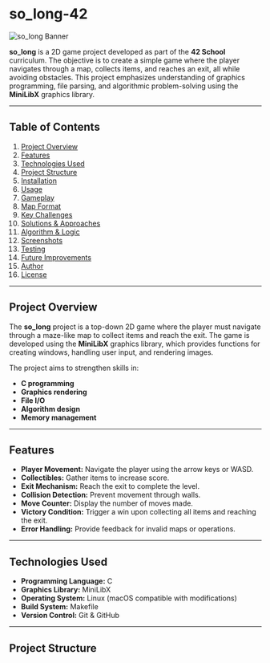 # so_long-42

![so_long Banner](https://user-images.githubusercontent.com/yourusername/so_long_banner.png)

**so_long** is a 2D game project developed as part of the **42 School** curriculum. The objective is to create a simple game where the player navigates through a map, collects items, and reaches an exit, all while avoiding obstacles. This project emphasizes understanding of graphics programming, file parsing, and algorithmic problem-solving using the **MiniLibX** graphics library.

---

## Table of Contents

1. [Project Overview](#project-overview)
2. [Features](#features)
3. [Technologies Used](#technologies-used)
4. [Project Structure](#project-structure)
5. [Installation](#installation)
6. [Usage](#usage)
7. [Gameplay](#gameplay)
8. [Map Format](#map-format)
9. [Key Challenges](#key-challenges)
10. [Solutions & Approaches](#solutions--approaches)
11. [Algorithm & Logic](#algorithm--logic)
12. [Screenshots](#screenshots)
13. [Testing](#testing)
14. [Future Improvements](#future-improvements)
15. [Author](#author)
16. [License](#license)

---

## Project Overview

The **so_long** project is a top-down 2D game where the player must navigate through a maze-like map to collect items and reach the exit. The game is developed using the **MiniLibX** graphics library, which provides functions for creating windows, handling user input, and rendering images.

The project aims to strengthen skills in:

- **C programming**
- **Graphics rendering**
- **File I/O**
- **Algorithm design**
- **Memory management**

---

## Features

- **Player Movement:** Navigate the player using the arrow keys or WASD.
- **Collectibles:** Gather items to increase score.
- **Exit Mechanism:** Reach the exit to complete the level.
- **Collision Detection:** Prevent movement through walls.
- **Move Counter:** Display the number of moves made.
- **Victory Condition:** Trigger a win upon collecting all items and reaching the exit.
- **Error Handling:** Provide feedback for invalid maps or operations.

---

## Technologies Used

- **Programming Language:** C
- **Graphics Library:** MiniLibX
- **Operating System:** Linux (macOS compatible with modifications)
- **Build System:** Makefile
- **Version Control:** Git & GitHub

---

## Project Structure

